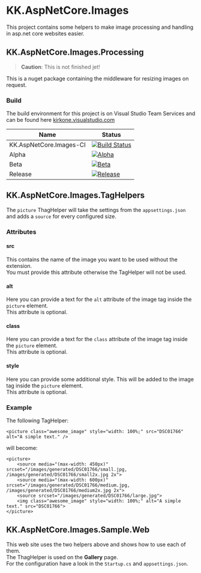 # KK.AspNetCore.Images

This project contains some helpers to make image processing and handling in asp.net core websites easier.

## KK.AspNetCore.Images.Processing

> **Caution**: This is not finished jet!

This is a nuget package containing the middleware for resizing images on request.

### Build

The build environment for this project is on Visual Studio Team Services and can be found here [kirkone.visualstudio.com](https://kirkone.visualstudio.com/KK.AspNetCore.Images/_releases2?definitionId=2&view=mine&_a=releases)

| Name | Status |
| --- | --- |
| KK.AspNetCore.Images-CI | [![Build Status](https://kirkone.visualstudio.com/KK.AspNetCore.Images/_apis/build/status/KK.AspNetCore.Images-CI)](https://kirkone.visualstudio.com/KK.AspNetCore.Images/_build/latest?definitionId=22) |
| Alpha | [![Alpha](https://kirkone.vsrm.visualstudio.com/_apis/public/Release/badge/5ffc2eec-6944-4a03-a8b9-4f73af2f2237/2/4)](https://kirkone.visualstudio.com/KK.AspNetCore.Images/_release?definitionId=2&_a=releases) |
| Beta | [![Beta](https://kirkone.vsrm.visualstudio.com/_apis/public/Release/badge/5ffc2eec-6944-4a03-a8b9-4f73af2f2237/2/5)](https://kirkone.visualstudio.com/KK.AspNetCore.Images/_release?definitionId=2&_a=releases) |
| Release | [![Release](https://kirkone.vsrm.visualstudio.com/_apis/public/Release/badge/5ffc2eec-6944-4a03-a8b9-4f73af2f2237/2/6)](https://kirkone.visualstudio.com/KK.AspNetCore.Images/_release?definitionId=2&_a=releases) |

## KK.AspNetCore.Images.TagHelpers

The `picture` ThagHelper will take the settings from the `appsettings.json` and adds a `source` for every configured size.

### Attributes

#### src

This contains the name of the image you want to be used without the extension.  
You must provide this attribute otherwise the TagHelper will not be used.

#### alt

Here you can provide a text for the `alt` attribute of the image tag inside the `picture` element.  
This attribute is optional.

#### class

Here you can provide a text for the `class` attribute of the image tag inside the `picture` element.  
This attribute is optional.

#### style

Here you can provide some additional style. This will be added to the image tag inside the `picture` element.  
This attribute is optional.


### Example

The following TagHelper:

```
<picture class="awesome_image" style="width: 100%;" src="DSC01766" alt="A simple text." />
```

will become:

```
<picture>
    <source media="(max-width: 450px)" srcset="/images/generated/DSC01766/small.jpg, /images/generated/DSC01766/small2x.jpg 2x">
    <source media="(max-width: 600px)" srcset="/images/generated/DSC01766/medium.jpg, /images/generated/DSC01766/medium2x.jpg 2x">
    <source srcset="/images/generated/DSC01766/large.jpg">
    <img class="awesome_image" style="width: 100%;" alt="A simple text." src="DSC01766">
</picture>
```

## KK.AspNetCore.Images.Sample.Web

This web site uses the two helpers above and shows how to use each of them.  
The ThagHelper is used on the **Gallery** page.  
For the configuration have a look in the `Startup.cs` and `appsettings.json`.